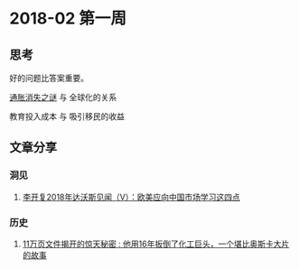 # 2018-02 第一周
## 思考

好的问题比答案重要。

[通胀消失之谜](http://www.360doc.com/content/16/0802/17/29248356_580299067.shtml) 与 全球化的关系

教育投入成本 与 吸引移民的收益

## 文章分享

### 洞见

1.  [李开复2018年达沃斯见闻（Ⅴ）：欧美应向中国市场学习这四点](https://zhuanlan.zhihu.com/p/33323079)  
    

### 历史

1.  [11万页文件揭开的惊天秘密 : 他用16年扳倒了化工巨头，一个堪比奥斯卡大片的故事](http://t.cn/R8yuJb8)